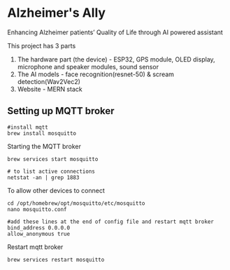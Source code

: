 # Alzheimer's Ally
Enhancing Alzheimer patients’ Quality of Life through AI powered assistant

This project has 3 parts
1. The hardware part (the device) - ESP32, GPS module, OLED display, microphone and speaker modules, sound sensor
2. The AI models - face recognition(resnet-50) & scream detection(Wav2Vec2)
3. Website - MERN stack

## Setting up MQTT broker
```
#install mqtt
brew install mosquitto
```
Starting the MQTT broker
```
brew services start mosquitto

# to list active connections
netstat -an | grep 1883
```

To allow other devices to connect
```
cd /opt/homebrew/opt/mosquitto/etc/mosquitto
nano mosquitto.conf

#add these lines at the end of config file and restart mqtt broker
bind_address 0.0.0.0
allow_anonymous true
```

Restart mqtt broker
```
brew services restart mosquitto
```
